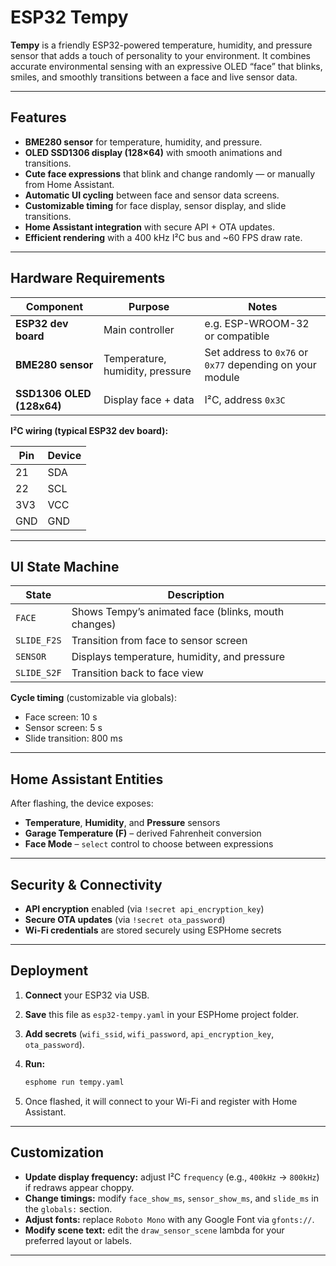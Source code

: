 # ESP32 Tempy

**Tempy** is a friendly ESP32-powered temperature, humidity, and pressure sensor that adds a touch of personality to your environment.
It combines accurate environmental sensing with an expressive OLED “face” that blinks, smiles, and smoothly transitions between a face and live sensor data.

---

## Features

* **BME280 sensor** for temperature, humidity, and pressure.
* **OLED SSD1306 display (128×64)** with smooth animations and transitions.
* **Cute face expressions** that blink and change randomly — or manually from Home Assistant.
* **Automatic UI cycling** between face and sensor data screens.
* **Customizable timing** for face display, sensor display, and slide transitions.
* **Home Assistant integration** with secure API + OTA updates.
* **Efficient rendering** with a 400 kHz I²C bus and ~60 FPS draw rate.

---

## Hardware Requirements

| Component                 | Purpose                                | Notes                                                    |
| ------------------------- | -------------------------------------- | -------------------------------------------------------- |
| **ESP32 dev board**       | Main controller                        | e.g. ESP-WROOM-32 or compatible                          |
| **BME280 sensor**         | Temperature, humidity, pressure        | Set address to `0x76` or `0x77` depending on your module |
| **SSD1306 OLED (128x64)** | Display face + data                    | I²C, address `0x3C`                                      |

**I²C wiring (typical ESP32 dev board):**

| Pin | Device |
| --- | ------ |
| 21  | SDA    |
| 22  | SCL    |
| 3V3 | VCC    |
| GND | GND    |

---

## UI State Machine

| State       | Description                                         |
| ----------- | --------------------------------------------------- |
| `FACE`      | Shows Tempy’s animated face (blinks, mouth changes) |
| `SLIDE_F2S` | Transition from face to sensor screen               |
| `SENSOR`    | Displays temperature, humidity, and pressure        |
| `SLIDE_S2F` | Transition back to face view                        |

**Cycle timing** (customizable via globals):

* Face screen: 10 s
* Sensor screen: 5 s
* Slide transition: 800 ms

---

## Home Assistant Entities

After flashing, the device exposes:

* **Temperature**, **Humidity**, and **Pressure** sensors
* **Garage Temperature (F)** – derived Fahrenheit conversion
* **Face Mode** – `select` control to choose between expressions

---

## Security & Connectivity

* **API encryption** enabled (via `!secret api_encryption_key`)
* **Secure OTA updates** (via `!secret ota_password`)
* **Wi-Fi credentials** are stored securely using ESPHome secrets

---

## Deployment

1. **Connect** your ESP32 via USB.
2. **Save** this file as `esp32-tempy.yaml` in your ESPHome project folder.
3. **Add secrets** (`wifi_ssid`, `wifi_password`, `api_encryption_key`, `ota_password`).
4. **Run:**

   ```bash
   esphome run tempy.yaml
   ```
5. Once flashed, it will connect to your Wi-Fi and register with Home Assistant.

---

## Customization

* **Update display frequency:** adjust I²C `frequency` (e.g., `400kHz` → `800kHz`) if redraws appear choppy.
* **Change timings:** modify `face_show_ms`, `sensor_show_ms`, and `slide_ms` in the `globals:` section.
* **Adjust fonts:** replace `Roboto Mono` with any Google Font via `gfonts://`.
* **Modify scene text:** edit the `draw_sensor_scene` lambda for your preferred layout or labels.

---

